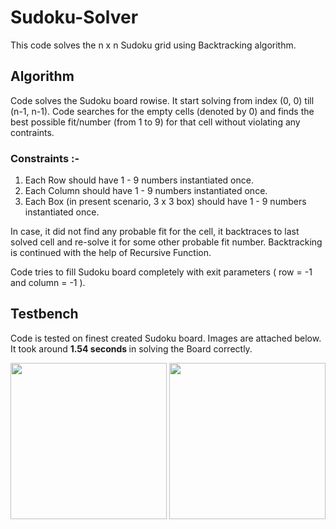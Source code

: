 # Sudoku-Solver
This code solves the n x n Sudoku grid using Backtracking algorithm.


## Algorithm
Code solves the Sudoku board rowise. It start solving from index (0, 0) till (n-1, n-1). Code searches for the empty cells (denoted by 0) and finds the best possible fit/number (from 1 to 9) for that cell without violating any contraints.

### Constraints :-
1. Each Row should have 1 - 9 numbers instantiated once.
2. Each Column should have 1 - 9 numbers instantiated once.
3. Each Box (in present scenario, 3 x 3 box) should have 1 - 9 numbers instantiated once.

In case, it did not find any probable fit for the cell, it backtraces to last solved cell and re-solve it for some other probable fit number. Backtracking is continued with the help of Recursive Function. 

Code tries to fill Sudoku board completely with exit parameters ( row = -1 and column = -1 ).

## Testbench

Code is tested on finest created Sudoku board. Images are attached below. It took around <b> 1.54 seconds </b> in solving the Board correctly. 

<img src="https://github.com/MCodez/Sudoku-Solver/blob/master/sudoku_test.png" width="250" height="250" />     <img src="https://github.com/MCodez/Sudoku-Solver/blob/master/sudoku_solution.png" width="250" height="250" />
